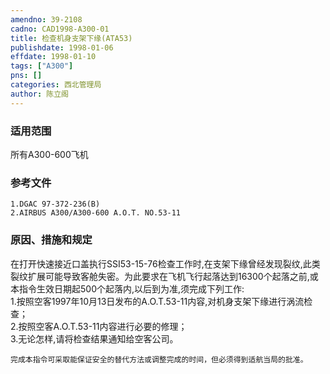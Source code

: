 ```yaml
---
amendno: 39-2108  
cadno: CAD1998-A300-01  
title: 检查机身支架下缘(ATA53)  
publishdate: 1998-01-06  
effdate: 1998-01-10  
tags: ["A300"]  
pns: []  
categories: 西北管理局  
author: 陈立阁  
---
```

  
### 适用范围  
所有A300-600飞机  
  
<!--more-->  
### 参考文件  
    1.DGAC 97-372-236(B)  
    2.AIRBUS A300/A300-600 A.O.T. NO.53-11  
  
### 原因、措施和规定  
在打开快速接近口盖执行SSI53-15-76检查工作时,在支架下缘曾经发现裂纹,此类裂纹扩展可能导致客舱失密。为此要求在飞机飞行起落达到16300个起落之前,或本指令生效日期起500个起落内,以后到为准,须完成下列工作:  
    1.按照空客1997年10月13日发布的A.O.T.53-11内容,对机身支架下缘进行涡流检查；  
    2.按照空客A.O.T.53-11内容进行必要的修理；  
    3.无论怎样,请将检查结果通知给空客公司。  
  
    完成本指令可采取能保证安全的替代方法或调整完成的时间，但必须得到适航当局的批准。  
